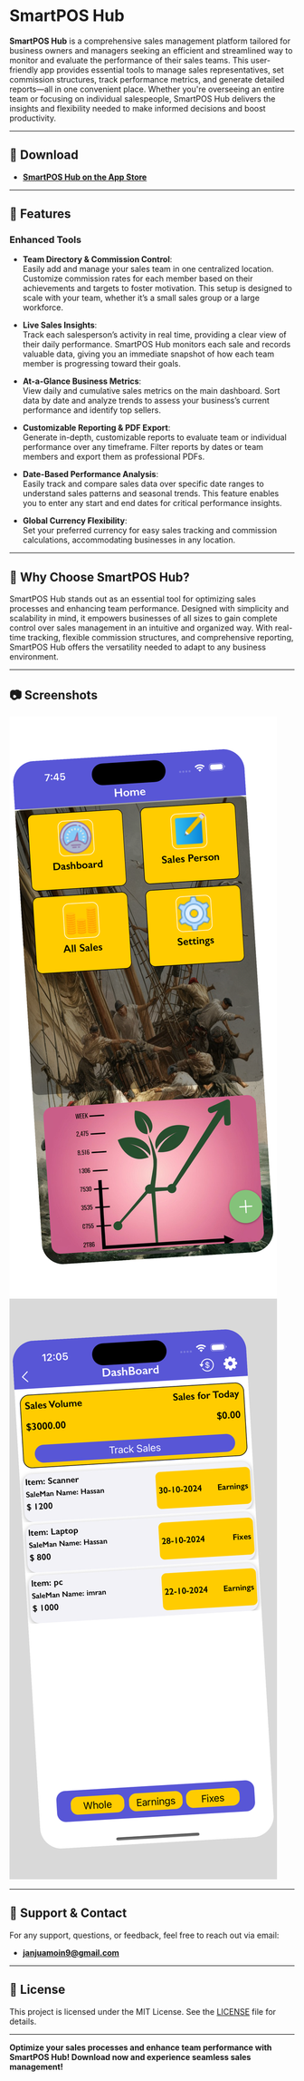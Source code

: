 
# SmartPOS Hub

**SmartPOS Hub** is a comprehensive sales management platform tailored for business owners and managers seeking an efficient and streamlined way to monitor and evaluate the performance of their sales teams. This user-friendly app provides essential tools to manage sales representatives, set commission structures, track performance metrics, and generate detailed reports—all in one convenient place. Whether you're overseeing an entire team or focusing on individual salespeople, SmartPOS Hub delivers the insights and flexibility needed to make informed decisions and boost productivity.

---

## 📲 Download
- **[SmartPOS Hub on the App Store](https://apps.apple.com/us/app/smartpos-hub/id6737684466)**

---

## 🎉 Features

### Enhanced Tools

- **Team Directory & Commission Control**:  
  Easily add and manage your sales team in one centralized location. Customize commission rates for each member based on their achievements and targets to foster motivation. This setup is designed to scale with your team, whether it’s a small sales group or a large workforce.

- **Live Sales Insights**:  
  Track each salesperson’s activity in real time, providing a clear view of their daily performance. SmartPOS Hub monitors each sale and records valuable data, giving you an immediate snapshot of how each team member is progressing toward their goals.

- **At-a-Glance Business Metrics**:  
  View daily and cumulative sales metrics on the main dashboard. Sort data by date and analyze trends to assess your business’s current performance and identify top sellers.

- **Customizable Reporting & PDF Export**:  
  Generate in-depth, customizable reports to evaluate team or individual performance over any timeframe. Filter reports by dates or team members and export them as professional PDFs.

- **Date-Based Performance Analysis**:  
  Easily track and compare sales data over specific date ranges to understand sales patterns and seasonal trends. This feature enables you to enter any start and end dates for critical performance insights.

- **Global Currency Flexibility**:  
  Set your preferred currency for easy sales tracking and commission calculations, accommodating businesses in any location.

---

## 🌟 Why Choose SmartPOS Hub?
SmartPOS Hub stands out as an essential tool for optimizing sales processes and enhancing team performance. Designed with simplicity and scalability in mind, it empowers businesses of all sizes to gain complete control over sales management in an intuitive and organized way. With real-time tracking, flexible commission structures, and comprehensive reporting, SmartPOS Hub offers the versatility needed to adapt to any business environment.

---

## 📷 Screenshots
![Screenshot 1](https://github.com/MoinJanjua/SmartPOS-Hub/blob/main/2.png)
![Screenshot 2](https://github.com/MoinJanjua/SmartPOS-Hub/blob/main/3.png)

---

## 💌 Support & Contact
For any support, questions, or feedback, feel free to reach out via email:
- **[janjuamoin9@gmail.com](mailto:janjuamoin9@gmail.com)**

---

## 📜 License
This project is licensed under the MIT License. See the [LICENSE](LICENSE) file for details.

---

**Optimize your sales processes and enhance team performance with SmartPOS Hub! Download now and experience seamless sales management!**
